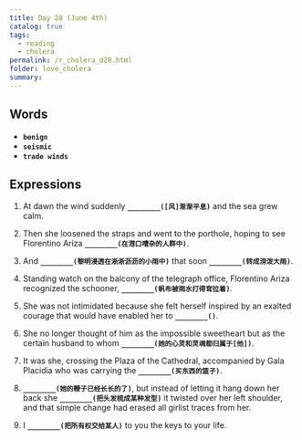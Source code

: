 ```yaml
---
title: Day 28 (June 4th)
catalog: true
tags: 
  - reading
  - cholera
permalink: /r_cholera_d28.html
folder: love_cholera
summary: 
---
```


## Words

-   <b data-toggle="tooltip" data-original-title="{{site.data.glossary.benign}}">`benign`</b>
-   <b data-toggle="tooltip" data-original-title="{{site.data.glossary.seismic}}">`seismic`</b>
-   <b data-toggle="tooltip" data-original-title="{{site.data.glossary.trade_w}}">`trade winds`</b>


## Expressions

1.  At dawn the wind suddenly <b data-toggle="tooltip" data-original-title="{{site.data.answers.28_a}}">`________([风]渐渐平息)`</b> and the sea grew calm.

2.  Then she loosened the straps and went to the porthole, hoping to see Florentino Ariza <b data-toggle="tooltip" data-original-title="{{site.data.answers.28_b}}">`________(在港口嘈杂的人群中)`</b>.

3.  And <b data-toggle="tooltip" data-original-title="{{site.data.answers.28_c}}">`________(黎明浸透在淅淅沥沥的小雨中)`</b> that soon <b data-toggle="tooltip" data-original-title="{{site.data.answers.28_c2}}">`________(转成滂泼大雨)`</b>.

4.  Standing watch on the balcony of the telegraph office, Florentino Ariza recognized the schooner, <b data-toggle="tooltip" data-original-title="{{site.data.answers.28_d}}">`________(帆布被雨水打得耷拉着)`</b>.

5.  She was not intimidated because she felt herself inspired by an exalted courage that would have enabled her to <b data-toggle="tooltip" data-original-title="{{site.data.answers.28_e}}">`________()`</b>.

6.  She no longer thought of him as the impossible sweetheart but as the certain husband to whom <b data-toggle="tooltip" data-original-title="{{site.data.answers.28_f}}">`________(她的心灵和灵魂都归属于[他])`</b>.

7.  It was she, crossing the Plaza of the Cathedral, accompanied by Gala Placidia who was carrying the <b data-toggle="tooltip" data-original-title="{{site.data.answers.28_g}}">`________(买东西的篮子)`</b>.

8.  <b data-toggle="tooltip" data-original-title="{{site.data.answers.28_h}}">`________(她的鞭子已经长长的了)`</b>, but instead of letting it hang down her back she <b data-toggle="tooltip" data-original-title="{{site.data.answers.28_h2}}">`________(把头发梳成某种发型)`</b> it twisted over her left shoulder, and that simple change had erased all girlist traces from her.

9.  I <b data-toggle="tooltip" data-original-title="{{site.data.answers.28_i}}">`________(把所有权交给某人)`</b> to you the keys to your life.



